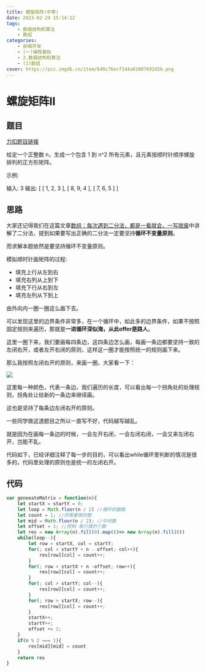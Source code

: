 ```yaml
---
title: 螺旋矩阵(中等)
date: 2023-02-24 15:14:12
tags: 
    - 数据结构和算法 
    - 数组
categories: 
    - 前端开发
    - (一)编程基础
    - 2.数据结构和算法
    - (1)数组
cover: https://pic.imgdb.cn/item/640c76ecf144a01007692d5b.png
---
```


# 螺旋矩阵Ⅱ

## 题目

[力扣题目链接](https://leetcode.cn/problems/spiral-matrix-ii/)

给定一个正整数 n，生成一个包含 1 到 n^2 所有元素，且元素按顺时针顺序螺旋排列的正方形矩阵。

示例:

输入: 3
输出:
[
 [ 1, 2, 3 ],
 [ 8, 9, 4 ],
 [ 7, 6, 5 ]
]

## 思路

大家还记得我们在这篇文章[数组：每次遇到二分法，都是一看就会，一写就废](https://programmercarl.com/0704.二分查找.html)中讲解了二分法，提到如果要写出正确的二分法一定要坚持**循环不变量原则**。

而求解本题依然是要坚持循环不变量原则。

模拟顺时针画矩阵的过程:

* 填充上行从左到右
* 填充右列从上到下
* 填充下行从右到左
* 填充左列从下到上

由外向内一圈一圈这么画下去。

可以发现这里的边界条件非常多，在一个循环中，如此多的边界条件，如果不按照固定规则来遍历，那就是**一进循环深似海，从此offer是路人**。

这里一圈下来，我们要画每四条边，这四条边怎么画，每画一条边都要坚持一致的左闭右开，或者左开右闭的原则，这样这一圈才能按照统一的规则画下来。

那么我按照左闭右开的原则，来画一圈，大家看一下：

![](https://code-thinking-1253855093.file.myqcloud.com/pics/20220922102236.png)

这里每一种颜色，代表一条边，我们遍历的长度，可以看出每一个拐角处的处理规则，拐角处让给新的一条边来继续画。

这也是坚持了每条边左闭右开的原则。

一些同学做这道题目之所以一直写不好，代码越写越乱。

就是因为在画每一条边的时候，一会左开右闭，一会左闭右闭，一会又来左闭右开，岂能不乱。

代码如下，已经详细注释了每一步的目的，可以看出while循环里判断的情况是很多的，代码里处理的原则也是统一的左闭右开。



## 代码

```js
var geneeateMatrix = function(n){
    let startX = startY = 0;
    let loop = Math.floor(n / 2) //循环的圈数
    let count = 1; //所需要填的数
    let mid = Math.floor(n / 2); //中间数
    let offset = 1; //控制 每行填的个数
    let res = new Array(n).fill(0).map(()=> new Array(n).fill(0))
    while(loop--){
        let row = startX, col = startY;
        for(; col < startY + n - offset; col++){
            res[row][col] = count++;
        }
        for(; row < startX + n -offset; row++){
            res[row][col] = count++;
        }
        for(; col > startY; col--){
            res[row][col] = count++;
        }
        for(; row > startX; row--){
            res[row][col] = count++;
        }
        startX++;
        startY++;
        offset += 2;
    }
    if(n % 2 === 1){
        res[mid][mid] = count
    }
    return res
}
```

